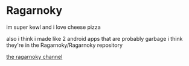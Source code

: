 # Ragarnoky

im super kewl and i love cheese pizza

also i think i made like 2 android apps that are probably garbage i think they're in the Ragarnoky/Ragarnoky repository


[the ragarnoky channel](https://www.youtube.com/channel/UC3Y_eevUSaVNroiEPJubO0Q)

